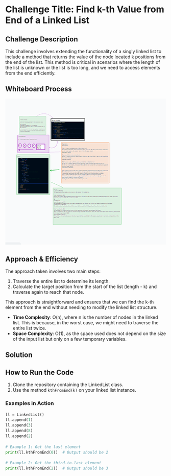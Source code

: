# Challenge Title: Find k-th Value from End of a Linked List

## Challenge Description

This challenge involves extending the functionality of a singly linked list to include a method that returns the value of the node located k positions from the end of the list. This method is critical in scenarios where the length of the list is unknown or the list is too long, and we need to access elements from the end efficiently.

## Whiteboard Process

![Alt text](image.png)

## Approach & Efficiency

The approach taken involves two main steps:

1. Traverse the entire list to determine its length.
2. Calculate the target position from the start of the list (length - k) and traverse again to reach that node.

This approach is straightforward and ensures that we can find the k-th element from the end without needing to modify the linked list structure.

- **Time Complexity**: O(n), where n is the number of nodes in the linked list. This is because, in the worst case, we might need to traverse the entire list twice.
- **Space Complexity**: O(1), as the space used does not depend on the size of the input list but only on a few temporary variables.

## Solution

## How to Run the Code

1. Clone the repository containing the LinkedList class.
2. Use the method `kthFromEnd(k)` on your linked list instance.

### Examples in Action

```python
ll = LinkedList()
ll.append(1)
ll.append(3)
ll.append(8)
ll.append(2)

# Example 1: Get the last element
print(ll.kthFromEnd(0))  # Output should be 2

# Example 2: Get the third-to-last element
print(ll.kthFromEnd(2))  # Output should be 3
```
